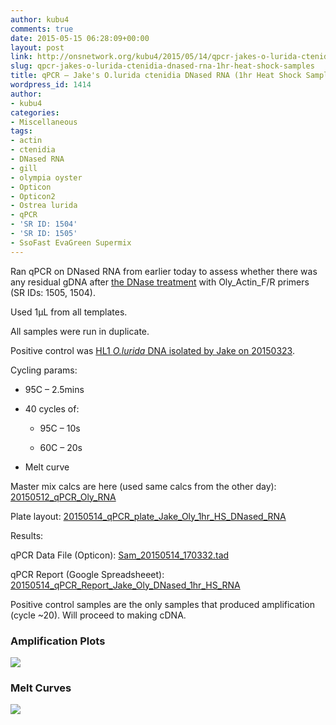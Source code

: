 ```yaml
---
author: kubu4
comments: true
date: 2015-05-15 06:28:09+00:00
layout: post
link: http://onsnetwork.org/kubu4/2015/05/14/qpcr-jakes-o-lurida-ctenidia-dnased-rna-1hr-heat-shock-samples/
slug: qpcr-jakes-o-lurida-ctenidia-dnased-rna-1hr-heat-shock-samples
title: qPCR – Jake's O.lurida ctenidia DNased RNA (1hr Heat Shock Samples)
wordpress_id: 1414
author:
- kubu4
categories:
- Miscellaneous
tags:
- actin
- ctenidia
- DNased RNA
- gill
- olympia oyster
- Opticon
- Opticon2
- Ostrea lurida
- qPCR
- 'SR ID: 1504'
- 'SR ID: 1505'
- SsoFast EvaGreen Supermix
---
```


Ran qPCR on DNased RNA from earlier today to assess whether there was any residual gDNA after [the DNase treatment](http://onsnetwork.org/kubu4/2015/05/14/dnase-treatment-jakes-o-lurida-ctenidia-rna-1hr-heat-shock-from-20150506/) with Oly_Actin_F/R primers (SR IDs: 1505, 1504).

Used 1μL from all templates.

All samples were run in duplicate.

Positive control was [HL1 _O.lurida_ DNA isolated by Jake on 20150323](http://heareresearch.blogspot.com/2015/03/3-23-2015-ezna-dna-isolation-with-seed.html).

Cycling params:




    
  * 95C – 2.5mins

    
  * 40 cycles of:

    
    * 95C – 10s

    
    * 60C – 20s




    
  * Melt curve



Master mix calcs are here (used same calcs from the other day): [20150512_qPCR_Oly_RNA](https://docs.google.com/spreadsheets/d/1-jUGGyD56GcA_uk07TFUEh2R0Y2e6DxeEzqdByTccJE/edit?usp=sharing)

Plate layout: [20150514_qPCR_plate_Jake_Oly_1hr_HS_DNased_RNA](https://docs.google.com/spreadsheets/d/1A4x_0wd2EhMo84msvb-dsLluARUU8ily0h6IQL_5V_k/edit?usp=sharing)



Results:

qPCR Data File (Opticon): [Sam_20150514_170332.tad](http://eagle.fish.washington.edu/Arabidopsis/qPCR/Opticon/Sam_20150514_170332.tad)

qPCR Report (Google Spreadsheeet): [20150514_qPCR_Report_Jake_Oly_DNased_1hr_HS_RNA](https://docs.google.com/spreadsheets/d/1DY3eA1Wh01TrcZ8DFX5Ij-EEDhPimYmWfUvsYGaxEc4/edit?usp=sharing)



Positive control samples are the only samples that produced amplification (cycle ~20). Will proceed to making cDNA.





### Amplification Plots



[![](http://eagle.fish.washington.edu/Arabidopsis/20150514_qPCR_Amp_DNased_RNA_Jake_Oly_1hr_HS.JPG)](http://eagle.fish.washington.edu/Arabidopsis/20150514_qPCR_Amp_DNased_RNA_Jake_Oly_1hr_HS.JPG)





### Melt Curves



[![](http://eagle.fish.washington.edu/Arabidopsis/20150514_qPCR_Melt_DNased_RNA_Jake_Oly_1hr_HS.JPG)](http://eagle.fish.washington.edu/Arabidopsis/20150514_qPCR_Melt_DNased_RNA_Jake_Oly_1hr_HS.JPG)
